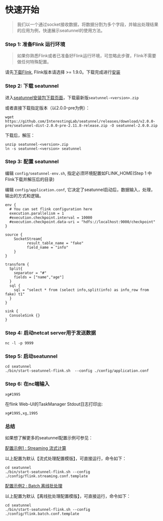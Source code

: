 # 快速开始

> 我们以一个通过socket接收数据，将数据分割为多个字段，并输出处理结果的应用为例，快速展示seatunnel的使用方法。

### Step 1: 准备Flink 运行环境

> 如果你熟悉Flink或者已准备好Flink运行环境，可忽略此步骤，Flink不需要做任何特殊配置。

请先[下载Flink](https://flink.apache.org/downloads.html), Flink版本请选择 >= 1.9.0。下载完成进行[安装](https://ci.apache.org/projects/flink/flink-docs-release-1.9/zh/ops/deployment/cluster_setup.html)

### Step 2: 下载 seatunnel

进入[seatunnel安装包下载页面](https://github.com/InterestingLab/seatunnel/releases/tag/v2.0.0-pre)，下载最新版`seatunnel-<version>.zip`

或者直接下载指定版本（以2.0.0-pre为例）：

```
wget https://github.com/InterestingLab/seatunnel/releases/download/v2.0.0-pre/seatunnel-dist-2.0.0-pre-2.11.8-release.zip -O seatunnel-2.0.0.zip
```

下载后，解压：

```
unzip seatunnel-<version>.zip
ln -s seatunnel-<version> seatunnel
```

### Step 3: 配置 seatunnel

编辑 `config/seatunnel-env.sh`, 指定必须环境配置如FLINK_HOME(Step 1 中Flink下载并解压后的目录)

编辑 `config/application.conf`, 它决定了seatunnel启动后，数据输入，处理，输出的方式和逻辑。

```
env {
  # You can set flink configuration here
  execution.parallelism = 1
  #execution.checkpoint.interval = 10000
  #execution.checkpoint.data-uri = "hdfs://localhost:9000/checkpoint"
}

source {
    SocketStream{
          result_table_name = "fake"
          field_name = "info"
    }
}

transform {
  Split{
    separator = "#"
    fields = ["name","age"]
  }
  sql {
    sql = "select * from (select info,split(info) as info_row from fake) t1"
  }
}

sink {
  ConsoleSink {}
}

```

### Step 4: 启动netcat server用于发送数据

```
nc -l -p 9999
```


### Step 5: 启动seatunnel

```
cd seatunnel
./bin/start-seatunnel-flink.sh  --config ./config/application.conf

```

### Step 6: 在nc端输入

```
xg#1995
```
在flink Web-UI的TaskManager Stdout日志打印出:

```
xg#1995,xg,1995
```


### 总结


如果想了解更多的seatunnel配置示例可参见：

[配置示例1 : Streaming 流式计算](https://github.com/InterestingLab/seatunnel/blob/wd-v2-baseline/config/flink.streaming.conf.template)

以上配置为默认【流式处理配置模版】，可直接运行，命令如下：

```
cd seatunnel
./bin/start-seatunnel-flink.sh --config ./config/flink.streaming.conf.template

```

[配置示例2 : Batch 离线批处理](https://github.com/InterestingLab/seatunnel/blob/wd-v2-baseline/config/flink.batch.conf.template)

以上配置为默认【离线批处理配置模版】，可直接运行，命令如下：

```
cd seatunnel
./bin/start-seatunnel-flink.sh --config ./config/flink.batch.conf.template

```
